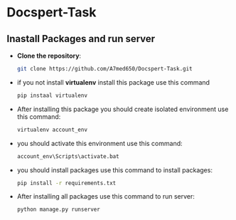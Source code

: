 # Docspert-Task

## Inastall Packages and run server

- **Clone the repository**:

    ```bash
    git clone https://github.com/A7med650/Docspert-Task.git
    ```

- if you not install **virtualenv** install this package use this command

    ```bash
    pip instaal virtualenv
    ```

- After installing this package you should create isolated environment use this command:

    ```bash
    virtualenv account_env
    ```

- you should activate this environment use this command:

    ```bash
    account_env\Scripts\activate.bat
    ```

- you should install packages use this command to install packages:

    ```bash
    pip install -r requirements.txt
    ```

- After installing all packages use this command to run server:

    ```bash
    python manage.py runserver
    ```
